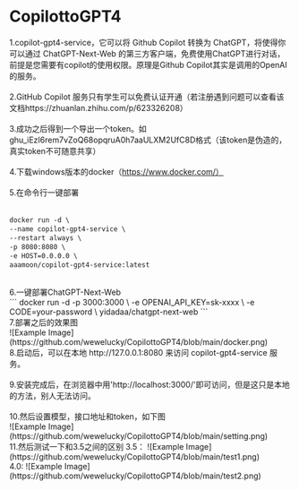 # CopilottoGPT4
1.copilot-gpt4-service，它可以将 Github Copilot 转换为 ChatGPT，将使得你可以通过 ChatGPT-Next-Web 的第三方客户端，免费使用ChatGPT进行对话，前提是您需要有copilot的使用权限。原理是Github Copilot其实是调用的OpenAI的服务。<br><br>
2.GitHub Copilot 服务只有学生可以免费认证开通（若注册遇到问题可以查看该文档https://zhuanlan.zhihu.com/p/623326208）<br><br>
3.成功之后得到一个导出一个token。如ghu_iEzI6rem7vZoQ68opqruA0h7aaULXM2UfC8D格式（该token是伪造的，真实token不可随意共享）<br><br>
4.下载windows版本的docker（https://www.docker.com/）<br><br>
5.在命令行一键部署<br><br>
```
docker run -d \
--name copilot-gpt4-service \
--restart always \
-p 8080:8080 \
-e HOST=0.0.0.0 \
aaamoon/copilot-gpt4-service:latest
```
<br>
6.一键部署ChatGPT-Next-Web<br>
```
docker run -d -p 3000:3000 \
   -e OPENAI_API_KEY=sk-xxxx \
   -e CODE=your-password \
   yidadaa/chatgpt-next-web
```
<br>
7.部署之后的效果图<br>
![Example Image](https://github.com/wewelucky/CopilottoGPT4/blob/main/docker.png)<br>
8.启动后，可以在本地 http://127.0.0.1:8080  来访问 copilot-gpt4-service 服务。<br><br>
9.安装完成后，在浏览器中用'http://localhost:3000/'即可访问，但是这只是本地的方法，别人无法访问。<br><br>
10.然后设置模型，接口地址和token，如下图<br>
![Example Image](https://github.com/wewelucky/CopilottoGPT4/blob/main/setting.png)<br>
11.然后测试一下和3.5之间的区别
3.5：
![Example Image](https://github.com/wewelucky/CopilottoGPT4/blob/main/test1.png)
<br>
4.0:
![Example Image](https://github.com/wewelucky/CopilottoGPT4/blob/main/test2.png)
<br>

